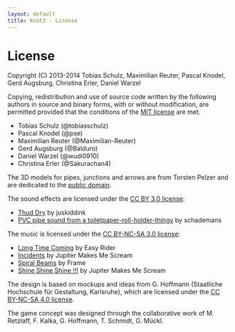 ```yaml
---
layout: default
title: Knot3 - License
---
```


# License

﻿Copyright (C) 2013-2014 Tobias Schulz, Maximilian Reuter, Pascal Knodel, Gerd Augsburg, Christina Erler, Daniel Warzel

Copying, redistribution and use of source code written by the following authors
in source and binary forms, with or without modification, are permitted provided that the conditions of the [MIT license](http://choosealicense.com/licenses/mit/) are met.

* Tobias Schulz (@tobiasschulz)
* Pascal Knodel (@pse)
* Maximilian Reuter (@Maximilian-Reuter)
* Gerd Augsburg (@Balduro)
* Daniel Warzel (@wudi0910)
* Christina Erler (@Sakurachan4)

The 3D models for pipes, junctions and arrows are from Torsten Pelzer and are dedicated to the [public domain](http://creativecommons.org/publicdomain/zero/1.0/).

The sound effects are licensed under the [CC BY 3.0 license](http://creativecommons.org/licenses/by/3.0/):

* [Thud Dry](http://www.freesound.org/people/juskiddink/sounds/108617/) by juskiddink
* [PVC pipe sound from a toiletpaper-roll-holder-thingy](http://www.freesound.org/people/schademans/sounds/13290/) by schademans

The music is licensed under the [CC BY-NC-SA 3.0 license](http://creativecommons.org/licenses/by-nc-sa/3.0/):

* [Long Time Coming](http://freemusicarchive.org/music/Easy_Rider/Live_on_WFMUs_Distort_Jersey_City_with_Reed_Dunlea_Jan_14_2014/Long_Time_Coming) by Easy Rider
* [Incidents](http://freemusicarchive.org/music/Jupiter_Makes_Me_Scream_1244/Converge/05_jupiter_makes_me_scream_-_incidents) by Jupiter Makes Me Scream
* [Spiral Beams](http://freemusicarchive.org/music/Frame/Random_Features/13_frame_-_spiral_beams) by Frame
* [Shine Shine Shine !!!](http://freemusicarchive.org/music/Jupiter_Makes_Me_Scream_1244/Converge/08_jupiter_makes_me_scream_-_shine_shine_shine) by Jupiter Makes Me Scream

The design is based on mockups and ideas from G. Hoffmann (Staatliche Hochschule für Gestaltung, Karlsruhe), which are licensed under the [CC BY-NC-SA 4.0 license](http://creativecommons.org/licenses/by-nc-sa/4.0/deed.de).

The game concept was designed through the collaborative work of M. Retzlaff, F. Kalka, G. Hoffmann, T. Schmidt, G. Mückl.

